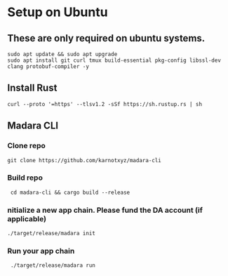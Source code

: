 # Setup on Ubuntu

## These are only required on ubuntu systems.
```
sudo apt update && sudo apt upgrade
sudo apt install git curl tmux build-essential pkg-config libssl-dev clang protobuf-compiler -y
```

## Install Rust
```curl --proto '=https' --tlsv1.2 -sSf https://sh.rustup.rs | sh```

## Madara CLI
### Clone repo
```git clone https://github.com/karnotxyz/madara-cli```

### Build repo
``` cd madara-cli && cargo build --release```

### nitialize a new app chain. Please fund the DA account (if applicable)
```./target/release/madara init```

### Run your app chain
``` ./target/release/madara run```
